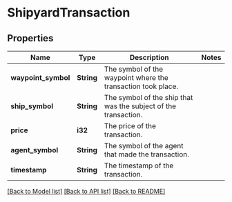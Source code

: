 # ShipyardTransaction

## Properties

Name | Type | Description | Notes
------------ | ------------- | ------------- | -------------
**waypoint_symbol** | **String** | The symbol of the waypoint where the transaction took place. | 
**ship_symbol** | **String** | The symbol of the ship that was the subject of the transaction. | 
**price** | **i32** | The price of the transaction. | 
**agent_symbol** | **String** | The symbol of the agent that made the transaction. | 
**timestamp** | **String** | The timestamp of the transaction. | 

[[Back to Model list]](../README.md#documentation-for-models) [[Back to API list]](../README.md#documentation-for-api-endpoints) [[Back to README]](../README.md)


